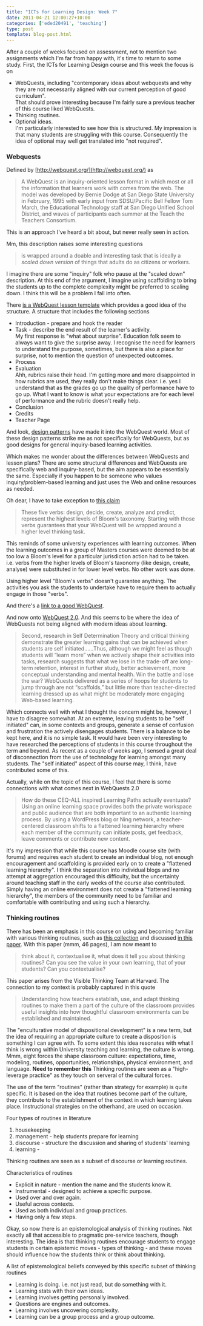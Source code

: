 ```yaml
---
title: "ICTs for Learning Design: Week 7"
date: 2011-04-21 12:00:27+10:00
categories: ['eded20491', 'teaching']
type: post
template: blog-post.html
---
```

After a couple of weeks focused on assessment, not to mention two assignments which I'm far from happy with, it's time to return to some study. First, the ICTs for Learning Design course and this week the focus is on

- WebQuests, including "contemporary ideas about webquests and why they are not necessarily aligned with our current perception of good curriculum".  
    That should prove interesting because I'm fairly sure a previous teacher of this course liked WebQuests.
- Thinking routines.
- Optional ideas.  
    I'm particularly interested to see how this is structured. My impression is that many students are struggling with this course. Consequently the idea of optional may well get translated into "not required".

### Webquests

Defined by [http://webquest.org/](http://webquest.org/) as

> A WebQuest is an inquiry-oriented lesson format in which most or all the information that learners work with comes from the web. The model was developed by Bernie Dodge at San Diego State University in February, 1995 with early input from SDSU/Pacific Bell Fellow Tom March, the Educational Technology staff at San Diego Unified School District, and waves of participants each summer at the Teach the Teachers Consortium.

This is an approach I've heard a bit about, but never really seen in action.

Mm, this description raises some interesting questions

> is wrapped around a doable and interesting task that is ideally a _scaled down version_ of things that adults do as citizens or workers.

I imagine there are some "inquiry" folk who pause at the "scaled down" description. At this end of the argument, I imagine using scaffolding to bring the students up to the complete complexity might be preferred to scaling down. I think this will be a problem I fall into often.

There [is a WebQuest lesson template](http://webquest.sdsu.edu/templates/lesson-template1.htm) which provides a good idea of the structure. A structure that includes the following sections

- Introduction - prepare and hook the reader
- Task - describe the end result of the learner's activity.  
    My first response is "what about surprise". Education folk seem to always want to give the surprise away. I recognise the need for learners to understand the purpose, sometimes, but there is also a place for surprise, not to mention the question of unexpected outcomes.
- Process
- Evaluation  
    Ahh, rubrics raise their head. I'm getting more and more disappointed in how rubrics are used, they really don't make things clear. i.e. yes I understand that as the grades go up the quality of performance have to go up. What I want to know is what your expectations are for each level of performance and the rubric doesn't really help.
- Conclusion
- Credits
- Teacher Page

And look, [design patterns](http://webquest.sdsu.edu/designpatterns/all.htm) have made it into the WebQuest world. Most of these design patterns strike me as not specifically for WebQuests, but as good designs for general inquiry-based learning activities.

Which makes me wonder about the differences between WebQuests and lesson plans? There are some structural differences and WebQuests are specifically web and inquiry-based, but the aim appears to be essentially the same. Especially if you happen to be someone who values inquiry/problem-based learning and just uses the Web and online resources as needed.

Oh dear, I have to take exception to [this claim](http://webquest.sdsu.edu/designpatterns/all.htm)

> These five verbs: design, decide, create, analyze and predict, represent the highest levels of Bloom's taxonomy. Starting with those verbs guarantees that your WebQuest will be wrapped around a higher level thinking task.

This reminds of some university experiences with learning outcomes. When the learning outcomes in a group of Masters courses were deemed to be at too low a Bloom's level for a particular jurisdiction action had to be taken. i.e. verbs from the higher levels of Bloom's taxonomy (like design, create, analyse) were substituted in for lower level verbs. No other work was done.

Using higher level "Bloom's verbs" doesn't guarantee anything. The activities you ask the students to undertake have to require them to actually engage in those "verbs".

And there's a [link to a good WebQuest](http://studentweb.usq.edu.au/home/D7481153/lorikeetlodge/html/introduction.html).

And now onto [WebQuest 2.0](http://tommarch.com/files/tmarch_WebQuests_2009.pdf). And this seems to be where the idea of WebQuests not being aligned with modern ideas about learning.

> Second, research in Self Determination Theory and critical thinking demonstrate the greater learning gains that can be achieved when students are self initiated......Thus, although we might feel as though students will “learn more” when we actively shape their activities into tasks, research suggests that what we lose in the trade-off are long-term retention, interest in further study, better achievement, more conceptual understanding and mental health. Win the battle and lose the war? WebQuests delivered as a series of hoops for students to jump through are not “scaffolds,” but little more than teacher-directed learning dressed up as what might be moderately more engaging Web-based learning.

Which connects well with what I thought the concern might be, however, I have to disagree somewhat. At an extreme, leaving students to be "self initiated" can, in some contexts and groups, generate a sense of confusion and frustration the actively disengages students. There is a balance to be kept here, and it is no simple task. It would have been very interesting to have researched the perceptions of students in this course throughout the term and beyond. As recent as a couple of weeks ago, I sensed a great deal of disconnection from the use of technology for learning amongst many students. The "self initiated" aspect of this course may, I think, have contributed some of this.

Actually, while on the topic of this course, I feel that there is some connections with what comes next in WebQuests 2.0

> How do these CEQ-ALL inspired Learning Paths actually eventuate? Using an online learning space provides both the private workspace and public audience that are both important to an authentic learning process. By using a WordPress blog or Ning network, a teacher-centered classroom shifts to a flattened learning hierarchy where each member of the community can initiate posts, get feedback, leave comments or contribute new content.

It's my impression that while this course has Moodle course site (with forums) and requires each student to create an individual blog, not enough encouragement and scaffolding is provided early on to create a "flattened learning hierarchy". I think the separation into individual blogs and no attempt at aggregation encouraged this difficulty, but the uncertainty around teaching staff in the early weeks of the course also contributed. Simply having an online environment does not create a "flattened learning hierarchy", the members of the community need to be familiar and comfortable with contributing and using such a hierarchy.

### Thinking routines

There has been an emphasis in this course on using and becoming familiar with various thinking routines, such as [this collection](http://www.aea267.k12.ia.us/cia/index.php?page=teaching_strategies) and discussed [in this paper](http://www.pz.harvard.edu/Research/AERA06ThinkingRoutines.pdf). With this paper (mmm, 46 pages), I am now meant to

> think about it, contextualise it, what does it tell you about thinking routines? Can you see the value in your own learning, that of your students? Can you contextualise?

This paper arises from the Visible Thinking Team at Harvard. The connection to my context is probably captured in this quote

> Understanding how teachers establish, use, and adapt thinking routines to make them a part of the culture of the classroom provides useful insights into how thoughtful classroom environments can be established and maintained.

The "enculturative model of dispositional development" is a new term, but the idea of requiring an appropriate culture to create a disposition is something I can agree with. To some extent this idea resonates with what I think is wrong within University teaching and learning, the culture is wrong. Mmm, eight forces the shape classroom culture: expectations, time, modeling, routines, opportunities, relationships, physical environment, and language. **Need to remember this** Thinking routines are seen as a "high-leverage practice" as they touch on serveral of the cultural forces.

The use of the term "routines" (rather than strategy for example) is quite specific. It is based on the idea that routines become part of the culture, they contribute to the establishment of the context in which learning takes place. Instructional strategies on the otherhand, are used on occasion.

Four types of routines in literature

1. housekeeping
2. management - help students prepare for learning
3. discourse - structure the discussion and sharing of students' learning
4. learning -

Thinking routines are seen as a subset of discourse or learning routines.

Characteristics of routines

- Explicit in nature - mention the name and the students know it.
- Instrumental - designed to achieve a specific purpose.
- Used over and over again.
- Useful across contexts.
- Used as both individual and group practices.
- Having only a few steps.

Okay, so now there is an epistemological analysis of thinking routines. Not exactly all that accessible to pragmatic pre-service teachers, though interesting. The idea is that thinking routines encourage students to engage students in certain epistemic moves - types of thinking - and these moves should influence how the students think or think about thinking.

A list of epistemological beliefs conveyed by this specific subset of thinking routines

- Learning is doing. i.e. not just read, but do something with it.
- Learning stats with their own ideas.
- Learning involves getting personally involved.
- Questions are engines and outcomes.
- Learning involves uncovering complexity.
- Learning can be a group process and a group outcome.